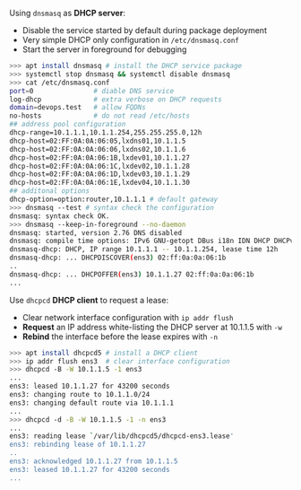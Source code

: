 

Using `dnsmasq` as **DHCP server**:

* Disable the service started by default during package deployment
* Very simple DHCP only configuration in `/etc/dnsmasq.conf`
* Start the server in foreground for debugging

```bash
>>> apt install dnsmasq # install the DHCP service package
>>> systemctl stop dnsmasq && systemctl disable dnsmasq
>>> cat /etc/dnsmasq.conf
port=0               # diable DNS service
log-dhcp             # extra verbose on DHCP requests
domain=devops.test   # allow FQDNs
no-hosts             # do not read /etc/hosts
## address pool configuration
dhcp-range=10.1.1.1,10.1.1.254,255.255.255.0,12h
dhcp-host=02:FF:0A:0A:06:05,lxdns01,10.1.1.5
dhcp-host=02:FF:0A:0A:06:06,lxdns02,10.1.1.6
dhcp-host=02:FF:0A:0A:06:1B,lxdev01,10.1.1.27
dhcp-host=02:FF:0A:0A:06:1C,lxdev02,10.1.1.28
dhcp-host=02:FF:0A:0A:06:1D,lxdev03,10.1.1.29
dhcp-host=02:FF:0A:0A:06:1E,lxdev04,10.1.1.30
## additonal options
dhcp-option=option:router,10.1.1.1 # default gateway
>>> dnsmasq --test # syntax check the configuration
dnsmasq: syntax check OK.
>>> dnsmasq --keep-in-foreground --no-daemon
dnsmasq: started, version 2.76 DNS disabled
dnsmasq: compile time options: IPv6 GNU-getopt DBus i18n IDN DHCP DHCPv6 no-Lua TFTP conntrack ipset auth DNSSEC loop-detect inotify
dnsmasq-dhcp: DHCP, IP range 10.1.1.1 -- 10.1.1.254, lease time 12h
dnsmasq-dhcp: ... DHCPDISCOVER(ens3) 02:ff:0a:0a:06:1b
..
dnsmasq-dhcp: ... DHCPOFFER(ens3) 10.1.1.27 02:ff:0a:0a:06:1b
...
```

Use `dhcpcd` **DHCP client** to request a lease:

* Clear network interface configuration with `ip addr flush`
* **Request** an IP address white-listing the DHCP server at 10.1.1.5 with `-w`
* **Rebind** the interface before the lease expires with `-n`

```bash
>>> apt install dhcpcd5 # install a DHCP client
>>> ip addr flush ens3  # clear interface configuration 
>>> dhcpcd -B -W 10.1.1.5 -1 ens3
...
ens3: leased 10.1.1.27 for 43200 seconds
ens3: changing route to 10.1.1.0/24
ens3: changing default route via 10.1.1.1
...
>>> dhcpcd -d -B -W 10.1.1.5 -1 -n ens3
...
ens3: reading lease `/var/lib/dhcpcd5/dhcpcd-ens3.lease'
ens3: rebinding lease of 10.1.1.27
..
ens3: acknowledged 10.1.1.27 from 10.1.1.5
ens3: leased 10.1.1.27 for 43200 seconds
...
```
